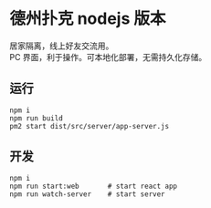 # 德州扑克 nodejs 版本

居家隔离，线上好友交流用。  
PC 界面，利于操作。可本地化部署，无需持久化存储。

## 运行

```
npm i
npm run build
pm2 start dist/src/server/app-server.js
```

## 开发

```
npm i
npm run start:web		# start react app
npm run watch-server	# start server
```
